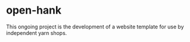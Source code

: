 # open-hank

This ongoing project is the development of a website template for use by independent yarn shops.
